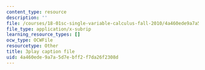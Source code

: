 ```yaml
---
content_type: resource
description: ''
file: /courses/18-01sc-single-variable-calculus-fall-2010/4a460ede9a7a5d7ebff2f7da26f2308d_kCPVBl953eY.vtt
file_type: application/x-subrip
learning_resource_types: []
ocw_type: OCWFile
resourcetype: Other
title: 3play caption file
uid: 4a460ede-9a7a-5d7e-bff2-f7da26f2308d
---
```

